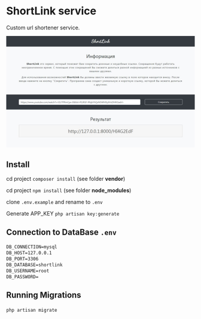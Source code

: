 # ShortLink service

Custom url shortener service.

![screenshot_1](screenshots/screen.jpg)

## Install
cd project
`composer install` (see folder **vendor**)

cd project
`npm install` (see folder **node_modules**)

clone `.env.example` and rename to `.env`

Generate APP_KEY
`php artisan key:generate`

## Connection to DataBase `.env`
```
DB_CONNECTION=mysql
DB_HOST=127.0.0.1
DB_PORT=3306
DB_DATABASE=shortlink
DB_USERNAME=root
DB_PASSWORD=
```

## Running Migrations
`php artisan migrate`
